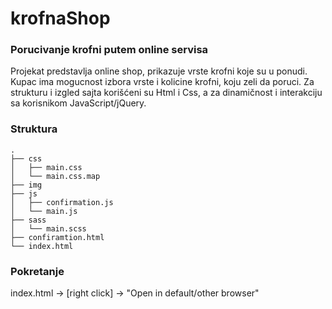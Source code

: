 # krofnaShop

### Porucivanje krofni putem online servisa

Projekat predstavlja online shop, prikazuje vrste krofni koje su u ponudi. Kupac ima mogucnost izbora vrste i kolicine krofni, koju zeli da poruci.
Za strukturu i izgled sajta korišćeni su Html i Css, a za dinamičnost i interakciju sa korisnikom JavaScript/jQuery.

### Struktura

```
.
├── css
│   ├── main.css
│   └── main.css.map
├── img
├── js
│   ├── confirmation.js
│   └── main.js
├── sass
│   └── main.scss
├── confiramtion.html
└── index.html
```

### Pokretanje

index.html -> [right click] -> "Open in default/other browser"

